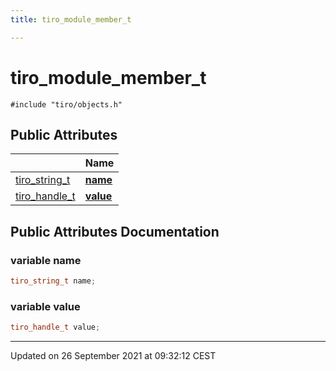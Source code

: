 ```yaml
---
title: tiro_module_member_t

---
```


# tiro_module_member_t






`#include "tiro/objects.h"`

## Public Attributes

|                | Name           |
| -------------- | -------------- |
| [tiro_string_t](/docs/api/files/def_8h#typedef-tiro-string-t) | **[name](/docs/api/classes/structtiro__module__member__t#variable-name)**  |
| [tiro_handle_t](/docs/api/files/def_8h#typedef-tiro-handle-t) | **[value](/docs/api/classes/structtiro__module__member__t#variable-value)**  |

## Public Attributes Documentation

### variable name

```cpp
tiro_string_t name;
```


### variable value

```cpp
tiro_handle_t value;
```


-------------------------------

Updated on 26 September 2021 at 09:32:12 CEST